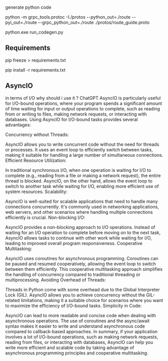 generate python code

python -m grpc_tools.protoc -I./protos --python_out=./route --pyi_out=./route --grpc_python_out=./route ./protos/route_guide.proto

python.exe run_codegen.py

## Requirements
pip freeze > requirements.txt

pip install -r requirements.txt

## AsyncIO

in terms of I/O why should i use it ? 
ChatGPT
AsyncIO is particularly useful for I/O-bound operations, where your program spends a significant amount of time waiting for input or output operations to complete, such as reading from or writing to files, making network requests, or interacting with databases. Using AsyncIO for I/O-bound tasks provides several advantages:

Concurrency without Threads:

AsyncIO allows you to write concurrent code without the need for threads or processes. It uses an event loop to efficiently switch between tasks, making it suitable for handling a large number of simultaneous connections.
Efficient Resource Utilization:

In traditional synchronous I/O, when one operation is waiting for I/O to complete (e.g., reading from a file or making a network request), the entire thread is blocked. AsyncIO, on the other hand, allows the event loop to switch to another task while waiting for I/O, enabling more efficient use of system resources.
Scalability:

AsyncIO is well-suited for scalable applications that need to handle many connections concurrently. It's commonly used in networking applications, web servers, and other scenarios where handling multiple connections efficiently is crucial.
Non-blocking I/O:

AsyncIO provides a non-blocking approach to I/O operations. Instead of waiting for an I/O operation to complete before moving on to the next task, AsyncIO allows tasks to continue with other work while waiting for I/O, leading to improved overall program responsiveness.
Cooperative Multitasking:

AsyncIO uses coroutines for asynchronous programming. Coroutines can be paused and resumed cooperatively, allowing the event loop to switch between them efficiently. This cooperative multitasking approach simplifies the handling of concurrency compared to traditional threading or multiprocessing.
Avoiding Overhead of Threads:

Threads in Python come with some overhead due to the Global Interpreter Lock (GIL). AsyncIO allows you to achieve concurrency without the GIL-related limitations, making it a suitable choice for scenarios where you want to maximize the efficiency of I/O-bound tasks.
Simplicity in Code:

AsyncIO can lead to more readable and concise code when dealing with asynchronous operations. The use of coroutines and the async/await syntax makes it easier to write and understand asynchronous code compared to callback-based approaches.
In summary, if your application involves a lot of I/O-bound operations, such as making network requests, reading from files, or interacting with databases, AsyncIO can help you write more efficient and scalable code by taking advantage of asynchronous programming principles and cooperative multitasking.